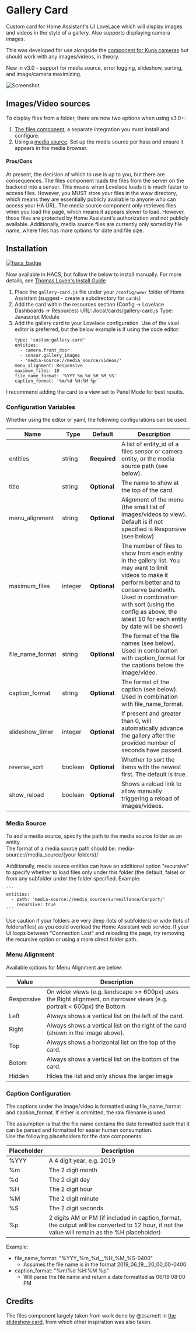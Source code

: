 # Gallery Card

Custom card for Home Assistant's UI LoveLace which will display images and videos in the style of a gallery.  Also supports displaying camera images.

This was developed for use alongside the [component for Kuna cameras](https://github.com/marthoc/kuna) but should work with any images/videos, in theory.

New in v3.0 - support for media source, error logging, slideshow, sorting, and image/camera maximizing.  

![Screenshot](https://github.com/TarheelGrad1998/GalleryCard/raw/master/screenshot.png)

## Images/Video sources
To display files from a folder, there are now two options when using v3.0+:
1. [The files component](https://github.com/TarheelGrad1998/files), a separate integration you must install and configure.
2. Using a [media source](https://www.home-assistant.io/integrations/media_source/).  Set up the media source per hass and ensure it appears in the media browser.

#### Pros/Cons
At present, the decision of which to use is up to you, but there are consequences.  The files component loads the files from the server on the backend into a sensor.  This means when Lovelace loads it is much faster to access files.  However, you MUST store your files in the www directory, which means they are essentially publicly available to anyone who can access your HA URL.  The media source component only retrieves files when you load the page, which means it appears slower to load.  However, those files are protected by Home Assistant's authorization and not publicly available.  Additionally, media source files are currently only sorted by file name, where files has more options for date and file size.  

## Installation
[![hacs_badge](https://img.shields.io/badge/HACS-Default-orange.svg)](https://github.com/custom-components/hacs)

Now available in HACS, but follow the below to install manually.  For more details, see [Thomas Loven's Install Guide](https://github.com/thomasloven/hass-config/wiki/Lovelace-Plugins)

1.  Place the `gallery-card.js` file under your `/config/www/` folder of Home Assistant (suggest - create a subdirectory for `cards`)
2.  Add the card within the resources section (Config -> Lovelace Dashboards -> Resources)
    URL: /local/cards/gallery-card.js
    Type: Javascript Module
3.  Add the gallery card to your Lovelace configuration.  Use of the viual editor is preferred, but the below example is if using the code editor:
    ```
    type: 'custom:gallery-card'
    entities:
      - camera.front_door
      - sensor.gallery_images
      - 'media-source://media_source/videos/'
    menu_alignment: Responsive
    maximum_files: 10
    file_name_format: '%YYY_%m_%d_%H_%M_%S'
    caption_format: '%m/%d %H:%M %p'  
    ```
I recommend adding the card to a view set to Panel Mode for best results.

### Configuration Variables 
Whether using the editor or yaml, the following configurations can be used:

| Name | Type | Default | Description
| ---- | ---- | ------- | -----------
| entities | string | **Required** | A list of entity_id of a files sensor or camera entity, or the media source path (see below).  
| title | string | **Optional** | The name to show at the top of the card.  
| menu_alignment | string | **Optional** | Alignment of the menu (the small list of images/videos to view).  Default is if not specified is Responsive (see below)
| maximum_files | integer | **Optional** | The number of files to show from each entity in the gallery list.  You may want to limit videos to make it perform better and to conserve bandwith.  Used in combination with sort (using the config as above, the latest 10 for each entity by date will be shown)
| file_name_format | string | **Optional** | The format of the file names (see below).  Used in combination with caption_format for the captions below the image/video.
| caption_format | string | **Optional** | The format of the caption (see below).  Used in combination with file_name_format.
| slideshow_timer | integer | **Optional** | If present and greater than 0, will automatically advance the gallery after the provided number of seconds have passed.
| reverse_sort | boolean | **Optional** | Whether to sort the items with the newest first.  The default is true.
| show_reload | boolean | **Optional** | Shows a reload link to allow manually triggering a reload of images/videos.

### Media Source
To add a media source, specify the path to the media source folder as an entity.  
The format of a media source path should be:  media-source://media_source/{your folders}/

Additionally, media source entities can have an additional option "recursive" to specify whether to load files only under this folder (the default, false) or from any subfolder under the folder specified.  Example:

    ```
    entities:
      - path: 'media-source://media_source/surveillance/Carport/'
        recursive: true 
    ```

Use caution if your folders are very deep (lots of subfolders) or wide (lots of folders/files) as you could overload the Home Assistant web service.  If your UI loops between "Connection Lost" and reloading the page, try removing the recursive option or using a more direct folder path.

### Menu Alignment
Available options for Menu Alignment are below:

| Value | Description
| ----------- | -----------
| Responsive | On wider views (e.g. landscape >= 600px) uses the Right alignment, on narrower views (e.g. portrait < 600px) the Bottom
| Left | Always shows a vertical list on the left of the card.
| Right | Always shows a vertical list on the right of the card (shown in the image above).
| Top | Always shows a horizontal list on the top of the card.
| Botom | Always shows a vertical list on the bottom of the card.
| Hidden | Hides the list and only shows the larger image

### Caption Configuration
The captions under the image/video is formatted using file_name_format and caption_format.  If either is ommitted, the raw filename is used.

The assumption is that the file name contains the date formatted such that it can be parsed and formatted for easier human consumption.  
Use the following placeholders for the date components:

| Placeholder | Description
| ----------- | -----------
| %YYY | A 4 digit year, e.g. 2019
| %m | The 2 digit month
| %d | The 2 digit day
| %H | The 2 digit hour
| %M | The 2 digit minute
| %S | The 2 digit seconds
| %p | 2 digits AM or PM (if included in caption_format, the output will be converted to 12 hour, if not the value will remain as the %H placeholder)

Example:
* file_name_format: "%YYY_%m_%d__%H_%M_%S-0400"
	* Assumes the file name is in the format 2019_06_19__20_00_00-0400
* caption_format: "%m/%d %H:%M %p"	
	* Will parse the file name and return a date formatted as 06/19 08:00 PM

## Credits

The files component largely taken from work done by @zsarnett in [the slideshow card](https://github.com/zsarnett/slideshow-card), from which other inspiration was also taken.  
